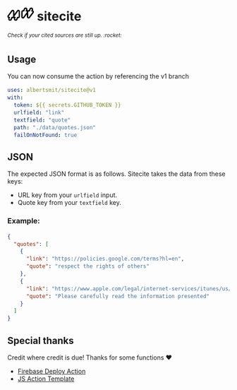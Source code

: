 <h1>  
  <span href="https://github.com/albertsmit/visnet">
    <img src=".github/static/logo.png" alt="Logo" height="30"> 
    sitecite
  </span>
</h1>
<sup><i>Check if your cited sources are still up. :rocket:</i></sup>

## Usage

You can now consume the action by referencing the v1 branch

```yaml
uses: albertsmit/sitecite@v1
with:
  token: ${{ secrets.GITHUB_TOKEN }}
  urlfield: "link"
  textfield: "quote"
  path: "./data/quotes.json"
  failOnNotFound: true
```

## JSON

The expected JSON format is as follows.
Sitecite takes the data from these keys:

- URL key from your `urlfield` input.
- Quote key from your `textfield` key.

### Example:

```json
{
  "quotes": [
    {
      "link": "https://policies.google.com/terms?hl=en",
      "quote": "respect the rights of others"
    },
    {
      "link": "https://www.apple.com/legal/internet-services/itunes/us/terms.html",
      "quote": "Please carefully read the information presented"
    }
  ]
}
```

## Special thanks

Credit where credit is due!
Thanks for some functions :heart:

- [Firebase Deploy Action](https://github.com/FirebaseExtended/action-hosting-deploy)
- [JS Action Template](https://github.com/actions/javascript-action)
